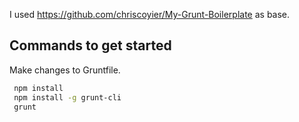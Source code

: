 I used https://github.com/chriscoyier/My-Grunt-Boilerplate as base.

Commands to get started
----------------------------
Make changes to Gruntfile.
```sh
 npm install
 npm install -g grunt-cli
 grunt 
```

